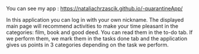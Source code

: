 
You can see my app :
https://nataliachrzascik.github.io/-quarantineApp/

In this application you can log in with your own nickname. 
The displayed main page will recommend activities to make your time pleasant in the categories: film, book and good deed. 
You can read them in the to-do tab. If we perform them, we mark them in the tasks done tab and the application gives us points in 3 categories depending on the task we perform.
